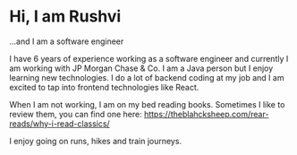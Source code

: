# Hi, I am Rushvi

...and I am a software engineer

I have 6 years of experience working as a software engineer and currently I am working with JP Morgan Chase & Co. 
I am a Java person but I enjoy learning new technologies. I do a lot of backend coding at my job and I am excited to tap into frontend technologies like React.

When I am not working, I am on my bed reading books. Sometimes I like to review them, you can find one here: https://theblahcksheep.com/rear-reads/why-i-read-classics/

I enjoy going on runs, hikes and train journeys. 
